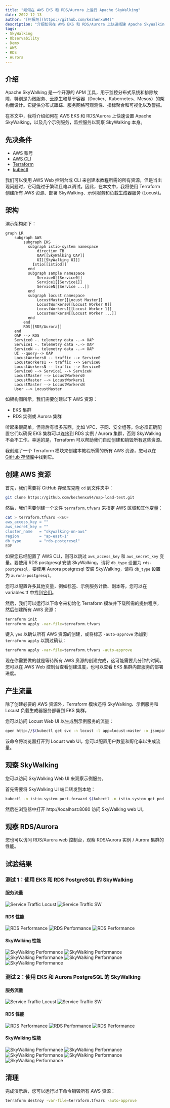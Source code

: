 ```yaml
---
title: "如何在 AWS EKS 和 RDS/Aurora 上运行 Apache SkyWalking"
date: 2022-12-13
author: "[柯振旭](https://github.com/kezhenxu94)"
description: "介绍如何在 AWS EKS 和 RDS/Aurora 上快速搭建 Apache SkyWalking。"
tags:
- SkyWalking
- Observability
- Demo
- AWS
- RDS
- Aurora
---
```


## 介绍

Apache SkyWalking 是一个开源的 APM 工具，用于监控分布式系统和排除故障，特别是为微服务、云原生和基于容器（Docker、Kubernetes、Mesos）的架构而设计。它提供分布式跟踪、服务网格可观测性、指标聚合和可视化以及警报。

在本文中，我将介绍如何在 AWS EKS 和 RDS/Aurora 上快速设置 Apache SkyWalking，以及几个示例服务，监控服务以观察 SkyWalking 本身。

## 先决条件

- AWS 账号
- [AWS CLI](https://docs.aws.amazon.com/cli/latest/userguide/install-cliv2.html)
- [Terraform](https://www.terraform.io/downloads.html)
- [kubectl](https://kubernetes.io/docs/tasks/tools/#kubectl)

我们可以使用 AWS Web 控制台或 CLI 来创建本教程所需的所有资源，但是当出现问题时，它可能过于繁琐且难以调试。因此，在本文中，我将使用 Terraform 创建所有 AWS 资源、部署 SkyWalking、示例服务和负载生成器服务 (Locust)。

## 架构

演示架构如下：

```mermaid
graph LR
    subgraph AWS
        subgraph EKS
          subgraph istio-system namespace
              direction TB
              OAP[[SkyWalking OAP]]
              UI[[SkyWalking UI]]
            Istio[[istiod]]
          end
          subgraph sample namespace
              Service0[[Service0]]
              Service1[[Service1]]
              ServiceN[[Service ...]]
          end
          subgraph locust namespace
              LocustMaster[[Locust Master]]
              LocustWorkers0[[Locust Worker 0]]
              LocustWorkers1[[Locust Worker 1]]
              LocustWorkersN[[Locust Worker ...]]
          end
        end
        RDS[[RDS/Aurora]]
    end
    OAP --> RDS
    Service0 -. telemetry data -.-> OAP
    Service1 -. telemetry data -.-> OAP
    ServiceN -. telemetry data -.-> OAP
    UI --query--> OAP
    LocustWorkers0 -- traffic --> Service0
    LocustWorkers1 -- traffic --> Service0
    LocustWorkersN -- traffic --> Service0
    Service0 --> Service1 --> ServiceN
    LocustMaster --> LocustWorkers0
    LocustMaster --> LocustWorkers1
    LocustMaster --> LocustWorkersN
    User --> LocustMaster
```

如架构图所示，我们需要创建以下 AWS 资源：

- EKS 集群
- RDS 实例或 Aurora 集群

听起来很简单，但背后有很多东西，比如 VPC、子网、安全组等。你必须正确配置它们以确保 EKS 集群可以连接到 RDS 实例 / Aurora 集群，否则 SkyWalking 不会不工作。幸运的是，Terraform 可以帮助我们自动创建和销毁所有这些资源。

我创建了一个 Terraform 模块来创建本教程所需的所有 AWS 资源，您可以在 [GitHub 存储库](https://github.com/kezhenxu94/oap-load-test/tree/main/aws)中找到它。

## 创建 AWS 资源

首先，我们需要将 GitHub 存储库克隆 `cd` 到文件夹中：

```bash
git clone https://github.com/kezhenxu94/oap-load-test.git
```

然后，我们需要创建一个文件 `terraform.tfvars` 来指定 AWS 区域和其他变量：

```bash
cat > terraform.tfvars <<EOF
aws_access_key = ""
aws_secret_key = ""
cluster_name   = "skywalking-on-aws"
region         = "ap-east-1"
db_type        = "rds-postgresql"
EOF
```

如果您已经配置了 AWS CLI，则可以跳过 `aws_access_key` 和 `aws_secret_key` 变量。要使用 RDS postgresql 安装 SkyWalking，请将 `db_type` 设置为 `rds-postgresql`，要使用 Aurora postgresql 安装 SkyWalking，请将 `db_type` 设置为 `aurora-postgresql`。

您可以配置许多其他变量，例如标签、示例服务计数、副本等，您可以在 variables.tf 中找到[它们](https://github.com/kezhenxu94/oap-load-test/blob/main/aws/variables.tf)。

然后，我们可以运行以下命令来初始化 Terraform 模块并下载所需的提供程序，然后创建所有 AWS 资源：

```bash
terraform init
terraform apply -var-file=terraform.tfvars
```

键入 `yes` 以确认所有 AWS 资源的创建，或将标志 `-auto-approve` 添加到 `terraform apply` 以跳过确认：

```bash
terraform apply -var-file=terraform.tfvars -auto-approve
```

现在你需要做的就是等待所有 AWS 资源的创建完成，这可能需要几分钟的时间。您可以在 AWS Web 控制台查看创建进度，也可以查看 EKS 集群内部服务的部署进度。

## 产生流量

除了创建必要的 AWS 资源外，Terraform 模块还将 SkyWalking、示例服务和 Locust 负载生成器服务部署到 EKS 集群。

您可以访问 Locust Web UI 以生成到示例服务的流量：

```bash
open http://$(kubectl get svc -n locust -l app=locust-master -o jsonpath='{.items[0].status.loadBalancer.ingress[0].hostname}'):8089
```

该命令将浏览器打开到 Locust web UI，您可以配置用户数量和孵化率以生成流量。

## 观察 SkyWalking

您可以访问 SkyWalking Web UI 来观察示例服务。

首先需要将 SkyWalking UI 端口转发到本地：

```bash
kubectl -n istio-system port-forward $(kubectl -n istio-system get pod -l app=skywalking -l component=ui -o name) 8080:8080
```

然后在浏览器中打开 http://localhost:8080 访问 SkyWalking web UI。

## 观察 RDS/Aurora

您也可以访问 RDS/Aurora web 控制台，观察 RDS/Aurora 实例 / Aurora 集群的性能。

## 试验结果

### 测试 1：使用 EKS 和 RDS PostgreSQL 的 SkyWalking

#### 服务流量

![Service Traffic Locust](./outputs/postgresql/test1-cpm-locust.png)
![Service Traffic SW](./outputs/postgresql/test1-cpm.png)

#### RDS 性能

![RDS Performance](./outputs/postgresql/test1-postgresql-1.png)
![RDS Performance](./outputs/postgresql/test1-postgresql-2.png)
![RDS Performance](./outputs/postgresql/test1-postgresql-3.png)

#### SkyWalking 性能

![SkyWalking Performance](./outputs/postgresql/test1-so11y-1.png)
![SkyWalking Performance](./outputs/postgresql/test1-so11y-2.png)
![SkyWalking Performance](./outputs/postgresql/test1-so11y-3.png)
![SkyWalking Performance](./outputs/postgresql/test1-so11y-4.png)
![SkyWalking Performance](./outputs/postgresql/test1-so11y-5.png)

### 测试 2：使用 EKS 和 Aurora PostgreSQL 的 SkyWalking

#### 服务流量

![Service Traffic Locust](./outputs/aurora/test1-cpm-locust.png)
![Service Traffic SW](./outputs/aurora/test1-cpm-skywalking.png)

#### RDS 性能

![RDS Performance](./outputs/aurora/test1-postgresql-1.png)
![RDS Performance](./outputs/aurora/test1-postgresql-2.png)
![RDS Performance](./outputs/aurora/test1-postgresql-3.png)

#### SkyWalking 性能

![SkyWalking Performance](./outputs/aurora/test1-so11y-1.png)
![SkyWalking Performance](./outputs/aurora/test1-so11y-2.png)
![SkyWalking Performance](./outputs/aurora/test1-so11y-3.png)
![SkyWalking Performance](./outputs/aurora/test1-so11y-4.png)
![SkyWalking Performance](./outputs/aurora/test1-so11y-5.png)

## 清理

完成演示后，您可以运行以下命令销毁所有 AWS 资源：

```bash
terraform destroy -var-file=terraform.tfvars -auto-approve
```

